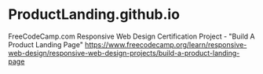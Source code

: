 # ProductLanding.github.io
FreeCodeCamp.com Responsive Web Design Certification Project - "Build A Product Landing Page" https://www.freecodecamp.org/learn/responsive-web-design/responsive-web-design-projects/build-a-product-landing-page
